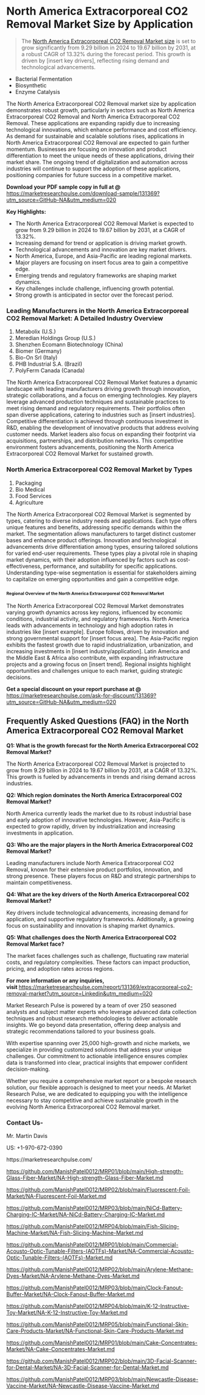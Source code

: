 <h1>North America Extracorporeal CO2 Removal Market&nbsp;Size by Application</h1><blockquote><p>The <a href="https://marketresearchpulse.com/download-sample/131369?utm_source=GitHub-NA&amp;utm_medium=020">North America Extracorporeal CO2 Removal Market size</a> is set to grow significantly from 9.29 billion in 2024 to 19.67 billion by 2031, at a robust CAGR of 13.32% during the forecast period. This growth is driven by [insert key drivers], reflecting rising demand and technological advancements.</p></blockquote><ul><li>Bacterial Fermentation<li> Biosynthetic<li> Enzyme Catalysis</li></ul><p>The North America Extracorporeal CO2 Removal market size by application demonstrates robust growth, particularly in sectors such as North America Extracorporeal CO2 Removal and North America Extracorporeal CO2 Removal. These applications are expanding rapidly due to increasing technological innovations, which enhance performance and cost efficiency. As demand for sustainable and scalable solutions rises, applications in North America Extracorporeal CO2 Removal are expected to gain further momentum. Businesses are focusing on innovation and product differentiation to meet the unique needs of these applications, driving their market share. The ongoing trend of digitalization and automation across industries will continue to support the adoption of these applications, positioning companies for future success in a competitive market.</p><p><strong>Download your PDF sample copy in full at @ </strong><a href="https://marketresearchpulse.com/download-sample/131369?utm_source=GitHub-NA&amp;utm_medium=020">https://marketresearchpulse.com/download-sample/131369?utm_source=GitHub-NA&amp;utm_medium=020</a></p><p><strong>Key Highlights: </strong></p><ul><li>The North America Extracorporeal CO2 Removal Market is expected to grow from 9.29 billion in 2024 to 19.67 billion by 2031, at a CAGR of 13.32%.</li><li>Increasing demand for trend or application is driving market growth.</li><li>Technological advancements and innovation are key market drivers.</li><li>North America, Europe, and Asia-Pacific are leading regional markets.</li><li>Major players are focusing on insert focus area to gain a competitive edge.</li><li>Emerging trends and regulatory frameworks are shaping market dynamics.</li><li>Key challenges include challenge, influencing growth potential.</li><li>Strong growth is anticipated in sector over the forecast period.</li></ul><h3>Leading Manufacturers in the North America Extracorporeal CO2 Removal Market: A Detailed Industry Overview</h3><ol><li>Metabolix (U.S.)</li><li>Meredian Holdings Group (U.S.)</li><li>Shenzhen Ecomann Biotechnology (China)</li><li>Biomer (Germany)</li><li>Bio-On Srl (Italy)</li><li>PHB Industrial S.A. (Brazil)</li><li>PolyFerm Canada (Canada)</li></ol><div class="flex max-w-full flex-col flex-grow"><div class="min-h-8 text-message flex w-full flex-col items-end gap-2 whitespace-normal break-words [.text-message+&amp;]:mt-5" dir="auto" data-message-author-role="assistant" data-message-id="fd8432e4-4910-450d-b182-61b7bfb0a01f" data-message-model-slug="gpt-4o"><div class="flex w-full flex-col gap-1 empty:hidden first:pt-[3px]"><div class="markdown prose w-full break-words dark:prose-invert light"><p>The North America Extracorporeal CO2 Removal Market features a dynamic landscape with leading manufacturers driving growth through innovation, strategic collaborations, and a focus on emerging technologies. Key players leverage advanced production techniques and sustainable practices to meet rising demand and regulatory requirements. Their portfolios often span diverse applications, catering to industries such as [insert industries]. Competitive differentiation is achieved through continuous investment in R&amp;D, enabling the development of innovative products that address evolving customer needs. Market leaders also focus on expanding their footprint via acquisitions, partnerships, and distribution networks. This competitive environment fosters advancements, positioning the North America Extracorporeal CO2 Removal Market for sustained growth.</p></div></div></div></div><h3>North America Extracorporeal CO2 Removal Market by Types</h3><ol><li>Packaging<li> Bio Medical<li> Food Services<li> Agriculture</li></ol><div class="flex max-w-full flex-col flex-grow"><div class="min-h-8 text-message flex w-full flex-col items-end gap-2 whitespace-normal break-words [.text-message+&amp;]:mt-5" dir="auto" data-message-author-role="assistant" data-message-id="084470be-0bb7-4664-bddf-5156b4f41249" data-message-model-slug="gpt-4o-mini"><div class="flex w-full flex-col gap-1 empty:hidden first:pt-[3px]"><div class="markdown prose w-full break-words dark:prose-invert light"><p>The North America Extracorporeal CO2 Removal Market is segmented by types, catering to diverse industry needs and applications. Each type offers unique features and benefits, addressing specific demands within the market. The segmentation allows manufacturers to target distinct customer bases and enhance product offerings. Innovation and technological advancements drive differentiation among types, ensuring tailored solutions for varied end-user requirements. These types play a pivotal role in shaping market dynamics, with their adoption influenced by factors such as cost-effectiveness, performance, and suitability for specific applications. Understanding type-wise segmentation is essential for stakeholders aiming to capitalize on emerging opportunities and gain a competitive edge.</p></div></div></div></div><h3><span style="font-size: 11px;">Regional Overview of the North America Extracorporeal CO2 Removal Market</span></h3><div class="flex max-w-full flex-col flex-grow"><div class="min-h-8 text-message flex w-full flex-col items-end gap-2 whitespace-normal break-words [.text-message+&amp;]:mt-5" dir="auto" data-message-author-role="assistant" data-message-id="e9038762-ce64-4e30-91c9-9bd413514231" data-message-model-slug="gpt-4o-mini"><div class="flex w-full flex-col gap-1 empty:hidden first:pt-[3px]"><div class="markdown prose w-full break-words dark:prose-invert light"><p>The North America Extracorporeal CO2 Removal Market demonstrates varying growth dynamics across key regions, influenced by economic conditions, industrial activity, and regulatory frameworks. North America leads with advancements in technology and high adoption rates in industries like [insert example]. Europe follows, driven by innovation and strong governmental support for [insert focus area]. The Asia-Pacific region exhibits the fastest growth due to rapid industrialization, urbanization, and increasing investments in [insert industry/application]. Latin America and the Middle East &amp; Africa also contribute, with expanding infrastructure projects and a growing focus on [insert trend]. Regional insights highlight opportunities and challenges unique to each market, guiding strategic decisions.</p></div></div></div></div><p><strong>Get a special discount on your report purchase at @ </strong><a href="https://marketresearchpulse.com/ask-for-discount/131369?utm_source=GitHub-NA&amp;utm_medium=020">https://marketresearchpulse.com/ask-for-discount/131369?utm_source=GitHub-NA&amp;utm_medium=020</a></p><h2>Frequently Asked Questions (FAQ) in the North America Extracorporeal CO2 Removal Market</h2><p><strong>Q1: What is the growth forecast for the North America Extracorporeal CO2 Removal Market?</strong></p><p>The North America Extracorporeal CO2 Removal Market is projected to grow from 9.29 billion in 2024 to 19.67 billion by 2031, at a CAGR of 13.32%. This growth is fueled by advancements in trends and rising demand across industries.</p><p><strong>Q2: Which region dominates the North America Extracorporeal CO2 Removal Market?</strong></p><p>North America currently leads the market due to its robust industrial base and early adoption of innovative technologies. However, Asia-Pacific is expected to grow rapidly, driven by industrialization and increasing investments in application.</p><p><strong>Q3: Who are the major players in the North America Extracorporeal CO2 Removal Market?</strong></p><p>Leading manufacturers include North America Extracorporeal CO2 Removal, known for their extensive product portfolios, innovation, and strong presence. These players focus on R&amp;D and strategic partnerships to maintain competitiveness.</p><p><strong>Q4: What are the key drivers of the North America Extracorporeal CO2 Removal Market?</strong></p><p>Key drivers include technological advancements, increasing demand for application, and supportive regulatory frameworks. Additionally, a growing focus on sustainability and innovation is shaping market dynamics.</p><p><strong>Q5: What challenges does the North America Extracorporeal CO2 Removal Market face?</strong></p><p>The market faces challenges such as challenge, fluctuating raw material costs, and regulatory complexities. These factors can impact production, pricing, and adoption rates across regions.</p><p><strong>For more information or any inquiries, visit&nbsp;</strong><a href="https://marketresearchpulse.com/report/131369/extracorporeal-co2-removal-market?utm_source=Linkedin&utm_medium=020">https://marketresearchpulse.com/report/131369/extracorporeal-co2-removal-market?utm_source=Linkedin&utm_medium=020</a></p><p>Market Research Pulse is powered by a team of over 250 seasoned analysts and subject matter experts who leverage advanced data collection techniques and robust research methodologies to deliver actionable insights. We go beyond data presentation, offering deep analysis and strategic recommendations tailored to your business goals.</p><p>With expertise spanning over 25,000 high-growth and niche markets, we specialize in providing customized solutions that address your unique challenges. Our commitment to actionable intelligence ensures complex data is transformed into clear, practical insights that empower confident decision-making.</p><p>Whether you require a comprehensive market report or a bespoke research solution, our flexible approach is designed to meet your needs. At Market Research Pulse, we are dedicated to equipping you with the intelligence necessary to stay competitive and achieve sustainable growth in the evolving North America Extracorporeal CO2 Removal market.</p><h3><strong>Contact Us-</strong></h3><p>Mr. Martin Davis</p><p>US: +1-970-672-0390</p><p>https://marketresearchpulse.com/</p><p><a href="https://github.com/ManishPatel0012/MRP01/blob/main/High-strength-Glass-Fiber-Market/NA-High-strength-Glass-Fiber-Market.md">https://github.com/ManishPatel0012/MRP01/blob/main/High-strength-Glass-Fiber-Market/NA-High-strength-Glass-Fiber-Market.md</a></p><p><a href="https://github.com/ManishPatel0012/MRP02/blob/main/Fluorescent-Foil-Market/NA-Fluorescent-Foil-Market.md">https://github.com/ManishPatel0012/MRP02/blob/main/Fluorescent-Foil-Market/NA-Fluorescent-Foil-Market.md</a></p><p><a href="https://github.com/ManishPatel0012/MRP03/blob/main/NiCd-Battery-Charging-IC-Market/NA-NiCd-Battery-Charging-IC-Market.md">https://github.com/ManishPatel0012/MRP03/blob/main/NiCd-Battery-Charging-IC-Market/NA-NiCd-Battery-Charging-IC-Market.md</a></p><p><a href="https://github.com/ManishPatel0012/MRP04/blob/main/Fish-Slicing-Machine-Market/NA-Fish-Slicing-Machine-Market.md">https://github.com/ManishPatel0012/MRP04/blob/main/Fish-Slicing-Machine-Market/NA-Fish-Slicing-Machine-Market.md</a></p><p><a href="https://github.com/ManishPatel0012/MRP01/blob/main/Commercial-Acousto-Optic-Tunable-Filters-(AOTFs)-Market/NA-Commercial-Acousto-Optic-Tunable-Filters-(AOTFs)-Market.md">https://github.com/ManishPatel0012/MRP01/blob/main/Commercial-Acousto-Optic-Tunable-Filters-(AOTFs)-Market/NA-Commercial-Acousto-Optic-Tunable-Filters-(AOTFs)-Market.md</a></p><p><a href="https://github.com/ManishPatel0012/MRP02/blob/main/Arylene-Methane-Dyes-Market/NA-Arylene-Methane-Dyes-Market.md">https://github.com/ManishPatel0012/MRP02/blob/main/Arylene-Methane-Dyes-Market/NA-Arylene-Methane-Dyes-Market.md</a></p><p><a href="https://github.com/ManishPatel0012/MRP03/blob/main/Clock-Fanout-Buffer-Market/NA-Clock-Fanout-Buffer-Market.md">https://github.com/ManishPatel0012/MRP03/blob/main/Clock-Fanout-Buffer-Market/NA-Clock-Fanout-Buffer-Market.md</a></p><p><a href="https://github.com/ManishPatel0012/MRP04/blob/main/K-12-Instructive-Toy-Market/NA-K-12-Instructive-Toy-Market.md">https://github.com/ManishPatel0012/MRP04/blob/main/K-12-Instructive-Toy-Market/NA-K-12-Instructive-Toy-Market.md</a></p><p><a href="https://github.com/ManishPatel0012/MRP05/blob/main/Functional-Skin-Care-Products-Market/NA-Functional-Skin-Care-Products-Market.md">https://github.com/ManishPatel0012/MRP05/blob/main/Functional-Skin-Care-Products-Market/NA-Functional-Skin-Care-Products-Market.md</a></p><p><a href="https://github.com/ManishPatel0012/MRP01/blob/main/Cake-Concentrates-Market/NA-Cake-Concentrates-Market.md">https://github.com/ManishPatel0012/MRP01/blob/main/Cake-Concentrates-Market/NA-Cake-Concentrates-Market.md</a></p><p><a href="https://github.com/ManishPatel0012/MRP02/blob/main/3D-Facial-Scanner-for-Dental-Market/NA-3D-Facial-Scanner-for-Dental-Market.md">https://github.com/ManishPatel0012/MRP02/blob/main/3D-Facial-Scanner-for-Dental-Market/NA-3D-Facial-Scanner-for-Dental-Market.md</a></p><p><a href="https://github.com/ManishPatel0012/MRP03/blob/main/Newcastle-Disease-Vaccine-Market/NA-Newcastle-Disease-Vaccine-Market.md">https://github.com/ManishPatel0012/MRP03/blob/main/Newcastle-Disease-Vaccine-Market/NA-Newcastle-Disease-Vaccine-Market.md</a></p>
